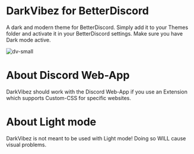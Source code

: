 # DarkVibez for BetterDiscord
A dark and modern theme for BetterDiscord. Simply add it to your Themes folder and activate it in your BetterDiscord settings. Make sure you have Dark mode active.

![dv-small](https://user-images.githubusercontent.com/84387545/186991372-f55b08da-2293-4e84-9881-6c3c50b5a2af.png)

# About Discord Web-App
DarkVibez should work with the Discord Web-App if you use an Extension which supports Custom-CSS for specific websites.

# About Light mode
DarkVibez is not meant to be used with Light mode! Doing so WILL cause visual problems.


